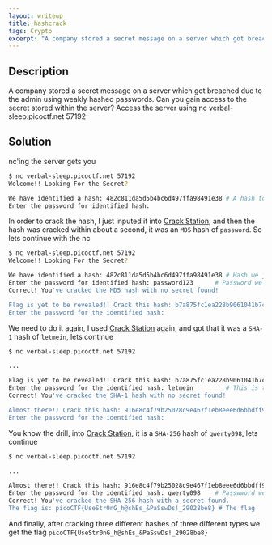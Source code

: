```yaml
---
layout: writeup
title: hashcrack
tags: Crypto
excerpt: "A company stored a secret message on a server which got breached due to the admin using weakly hashed passwords. Can you gain access to the secret stored within the server?"
---
```


## Description

A company stored a secret message on a server which got breached due to the admin using weakly hashed passwords. Can you gain access to the secret stored within the server? Access the server using nc verbal-sleep.picoctf.net 57192


## Solution

nc'ing the server gets you

```bash
$ nc verbal-sleep.picoctf.net 57192
Welcome!! Looking For the Secret?

We have identified a hash: 482c811da5d5b4bc6d497ffa98491e38 # A hash to crack
Enter the password for identified hash:
```

In order to crack the hash, I just inputed it into [Crack Station](https://crackstation.net/), and then the hash was cracked within about a second, it was an `MD5` hash of `password`. So lets continue with the nc

```bash
$ nc verbal-sleep.picoctf.net 57192
Welcome!! Looking For the Secret?

We have identified a hash: 482c811da5d5b4bc6d497ffa98491e38 # Hash we just cracked
Enter the password for identified hash: password123		 # Password we just got
Correct! You've cracked the MD5 hash with no secret found!

Flag is yet to be revealed!! Crack this hash: b7a875fc1ea228b9061041b7cec4bd3c52ab3ce3 # A new hash to crack
Enter the password for the identified hash:
```

We need to do it again, I used [Crack Station](https://crackstation.net/) again, and got that it was a `SHA-1` hash of `letmein`, lets continue

```bash
$ nc verbal-sleep.picoctf.net 57192

...

Flag is yet to be revealed!! Crack this hash: b7a875fc1ea228b9061041b7cec4bd3c52ab3ce3 # Hash we just cracked
Enter the password for the identified hash: letmein			# This is the password we just got
Correct! You've cracked the SHA-1 hash with no secret found!

Almost there!! Crack this hash: 916e8c4f79b25028c9e467f1eb8eee6d6bbdff965f9928310ad30a8d88697745 # A new hash to crack
Enter the password for the identified hash:
```

You know the drill, into [Crack Station](https://crackstation.net/), it is a `SHA-256` hash of `qwerty098`, lets continue

```bash
$ nc verbal-sleep.picoctf.net 57192

...

Almost there!! Crack this hash: 916e8c4f79b25028c9e467f1eb8eee6d6bbdff965f9928310ad30a8d88697745 # Hash we just cracked
Enter the password for the identified hash: qwerty098	 # Passwword we just got
Correct! You've cracked the SHA-256 hash with a secret found. 
The flag is: picoCTF{UseStr0nG_h@shEs_&PaSswDs!_29028be8} # The flag
```

And finally, after cracking three different hashes of three different types we get the flag `picoCTF{UseStr0nG_h@shEs_&PaSswDs!_29028be8}`
